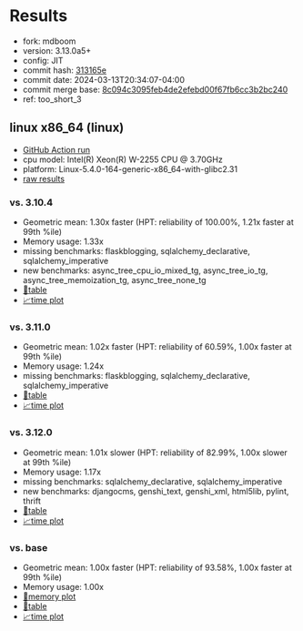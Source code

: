# Results

- fork: mdboom
- version: 3.13.0a5+
- config: JIT
- commit hash: [313165e](https://github.com/mdboom/cpython/commit/313165e)
- commit date: 2024-03-13T20:34:07-04:00
- commit merge base: [8c094c3095feb4de2efebd00f67fb6cc3b2bc240](https://github.com/mdboom/cpython/commit/8c094c3095feb4de2efebd00f67fb6cc3b2bc240)
- ref: too_short_3

## linux x86_64 (linux)

- [GitHub Action run](https://github.com/faster-cpython/benchmarking/actions/runs/8273593161)
- cpu model: Intel(R) Xeon(R) W-2255 CPU @ 3.70GHz
- platform: Linux-5.4.0-164-generic-x86_64-with-glibc2.31
- [raw results](bm-20240313-linux-x86_64-mdboom-too_short_3-3.13.0a5%2B-313165e.json)

### vs. 3.10.4

- Geometric mean: 1.30x faster (HPT: reliability of 100.00%, 1.21x faster at 99th %ile)
- Memory usage: 1.33x
- missing benchmarks: flaskblogging, sqlalchemy_declarative, sqlalchemy_imperative
- new benchmarks: async_tree_cpu_io_mixed_tg, async_tree_io_tg, async_tree_memoization_tg, async_tree_none_tg
- [📄table](bm-20240313-linux-x86_64-mdboom-too_short_3-3.13.0a5%2B-313165e-vs-3.10.4.md)
- [📈time plot](bm-20240313-linux-x86_64-mdboom-too_short_3-3.13.0a5%2B-313165e-vs-3.10.4.png)

### vs. 3.11.0

- Geometric mean: 1.02x faster (HPT: reliability of 60.59%, 1.00x faster at 99th %ile)
- Memory usage: 1.24x
- missing benchmarks: flaskblogging, sqlalchemy_declarative, sqlalchemy_imperative
- [📄table](bm-20240313-linux-x86_64-mdboom-too_short_3-3.13.0a5%2B-313165e-vs-3.11.0.md)
- [📈time plot](bm-20240313-linux-x86_64-mdboom-too_short_3-3.13.0a5%2B-313165e-vs-3.11.0.png)

### vs. 3.12.0

- Geometric mean: 1.01x slower (HPT: reliability of 82.99%, 1.00x slower at 99th %ile)
- Memory usage: 1.17x
- missing benchmarks: sqlalchemy_declarative, sqlalchemy_imperative
- new benchmarks: djangocms, genshi_text, genshi_xml, html5lib, pylint, thrift
- [📄table](bm-20240313-linux-x86_64-mdboom-too_short_3-3.13.0a5%2B-313165e-vs-3.12.0.md)
- [📈time plot](bm-20240313-linux-x86_64-mdboom-too_short_3-3.13.0a5%2B-313165e-vs-3.12.0.png)

### vs. base

- Geometric mean: 1.00x faster (HPT: reliability of 93.58%, 1.00x faster at 99th %ile)
- Memory usage: 1.00x
- [🧠memory plot](bm-20240313-linux-x86_64-mdboom-too_short_3-3.13.0a5%2B-313165e-vs-base-mem.png)
- [📄table](bm-20240313-linux-x86_64-mdboom-too_short_3-3.13.0a5%2B-313165e-vs-base.md)
- [📈time plot](bm-20240313-linux-x86_64-mdboom-too_short_3-3.13.0a5%2B-313165e-vs-base.png)

